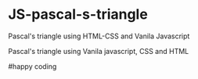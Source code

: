# JS-pascal-s-triangle
Pascal's triangle using HTML-CSS and Vanila Javascript

Pascal's triangle using Vanila javascript, CSS and HTML



#happy coding
